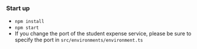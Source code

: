 ### Start up
- `npm install`
- `npm start`
- If you change the port of the student expense service, please be sure to specify the port in `src/environments/environment.ts`